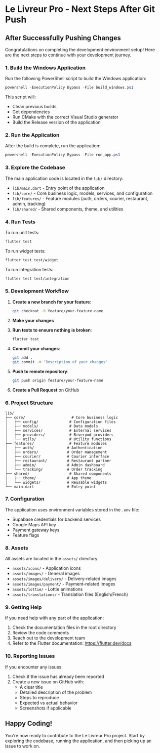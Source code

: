 # Le Livreur Pro - Next Steps After Git Push

## After Successfully Pushing Changes

Congratulations on completing the development environment setup! Here are the next steps to continue with your development journey.

### 1. Build the Windows Application

Run the following PowerShell script to build the Windows application:
```powershell
powershell -ExecutionPolicy Bypass -File build_windows.ps1
```

This script will:
- Clean previous builds
- Get dependencies
- Run CMake with the correct Visual Studio generator
- Build the Release version of the application

### 2. Run the Application

After the build is complete, run the application:
```powershell
powershell -ExecutionPolicy Bypass -File run_app.ps1
```

### 3. Explore the Codebase

The main application code is located in the `lib/` directory:
- `lib/main.dart` - Entry point of the application
- `lib/core/` - Core business logic, models, services, and configuration
- `lib/features/` - Feature modules (auth, orders, courier, restaurant, admin, tracking)
- `lib/shared/` - Shared components, theme, and utilities

### 4. Run Tests

To run unit tests:
```bash
flutter test
```

To run widget tests:
```bash
flutter test test/widget
```

To run integration tests:
```bash
flutter test test/integration
```

### 5. Development Workflow

1. **Create a new branch for your feature**:
   ```bash
   git checkout -b feature/your-feature-name
   ```

2. **Make your changes**

3. **Run tests to ensure nothing is broken**:
   ```bash
   flutter test
   ```

4. **Commit your changes**:
   ```bash
   git add .
   git commit -m "Description of your changes"
   ```

5. **Push to remote repository**:
   ```bash
   git push origin feature/your-feature-name
   ```

6. **Create a Pull Request** on GitHub

### 6. Project Structure

```
lib/
├── core/                     # Core business logic
│   ├── config/              # Configuration files
│   ├── models/              # Data models
│   ├── services/            # External services
│   ├── providers/           # Riverpod providers
│   └── utils/               # Utility functions
├── features/                # Feature modules
│   ├── auth/               # Authentication
│   ├── orders/             # Order management
│   ├── courier/            # Courier interface
│   ├── restaurant/         # Restaurant partner
│   ├── admin/              # Admin dashboard
│   └── tracking/           # Order tracking
├── shared/                  # Shared components
│   ├── theme/              # App theme
│   └── widgets/            # Reusable widgets
└── main.dart               # Entry point
```

### 7. Configuration

The application uses environment variables stored in the `.env` file:
- Supabase credentials for backend services
- Google Maps API key
- Payment gateway keys
- Feature flags

### 8. Assets

All assets are located in the `assets/` directory:
- `assets/icons/` - Application icons
- `assets/images/` - General images
- `assets/images/delivery/` - Delivery-related images
- `assets/images/payment/` - Payment-related images
- `assets/lottie/` - Lottie animations
- `assets/translations/` - Translation files (English/French)

### 9. Getting Help

If you need help with any part of the application:
1. Check the documentation files in the root directory
2. Review the code comments
3. Reach out to the development team
4. Refer to the Flutter documentation: https://flutter.dev/docs

### 10. Reporting Issues

If you encounter any issues:
1. Check if the issue has already been reported
2. Create a new issue on GitHub with:
   - A clear title
   - Detailed description of the problem
   - Steps to reproduce
   - Expected vs actual behavior
   - Screenshots if applicable

## Happy Coding!

You're now ready to contribute to the Le Livreur Pro project. Start by exploring the codebase, running the application, and then picking up an issue to work on.